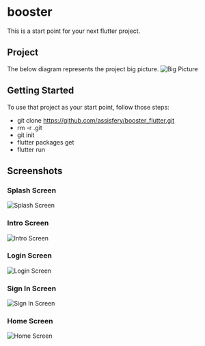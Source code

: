 # booster
This is a start point for your next flutter project.

## Project
The below diagram represents the project big picture.
![Big Picture](/docs/project.png)

## Getting Started

To use that project as your start point, follow those steps:
- git clone https://github.com/assisfery/booster_flutter.git
- rm -r .git
- git init
- flutter packages get
- flutter run

## Screenshots

### Splash Screen
![Splash Screen](/docs/splash-screen.jpg)

### Intro Screen
![Intro Screen](/docs/intro-screen.jpg)

### Login Screen
![Login Screen](/docs/login-screen.jpg)

### Sign In Screen
![Sign In Screen](/docs/signin-screen.jpg)

### Home Screen
![Home Screen](/docs/home-screen.jpg)